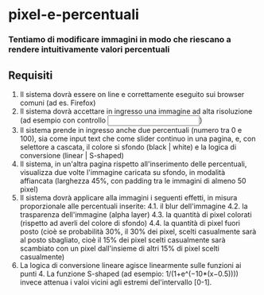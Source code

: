 ﻿# pixel-e-percentuali
### Tentiamo di modificare immagini in modo che riescano a rendere intuitivamente valori percentuali

## Requisiti

1. Il sistema dovrà essere on line e correttamente eseguito sui browser comuni (ad es. Firefox)
2. Il sistema dovrà accettare in ingresso una immagine ad alta risoluzione (ad esempio con controllo <input>)
3. Il sistema prende in ingresso anche due percentuali (numero tra 0 e 100), sia come input text che come slider continuo in una pagina, e, con selettore a cascata, il colore si sfondo (black | white) e la logica di conversione (linear | S-shaped)
4. Il sistema, in un'altra pagina rispetto all'inserimento delle percentuali, visualizza due volte l'immagine caricata su sfondo, in modalità affiancata (larghezza 45%, con padding tra le immagini di almeno 50 pixel)
4. Il sistema dovrà applicare alla immagini i seguenti effetti, in misura proporzionale alle percentuali inserite:
  4.1. il blur dell'immagine
  4.2. la trasparenza dell'immagine (alpha layer)
  4.3. la quantità di pixel colorati (rispetto ad averli del colore di sfondo)
  4.4. la quantità di pixel fuori posto (cioè se probabilità 30%, il 30% dei pixel, scelti casualmente sarà al posto sbagliato, cioè il 15% dei pixel scelti casualmente sarà scambiato con un pixel dall'insieme di altri 15% di pixel scelti casualmente)
5. La logica di conversione lineare agisce linearmente sulle funzioni ai punti 4. 
La funzione S-shaped (ad esempio: 1/(1+e^(−10*(x−0.5)))) invece attenua i valoi vicini agli estremi del'intervallo [0-1].
